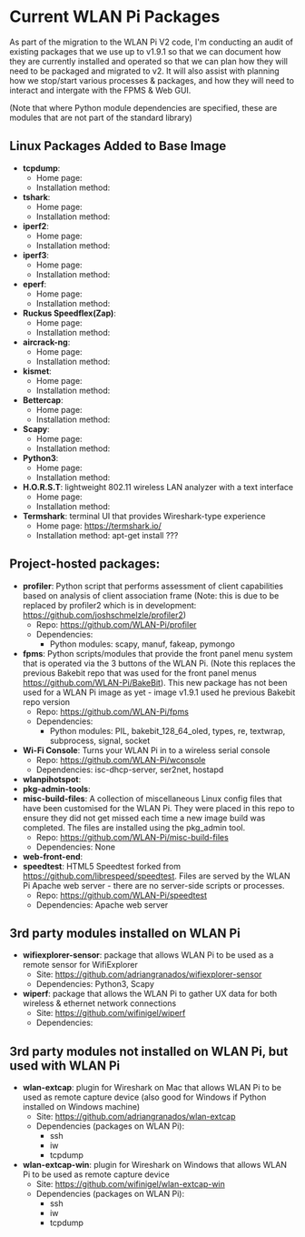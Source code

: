 # Current WLAN Pi Packages

As part of the migration to the WLAN Pi V2 code, I'm conducting an audit of existing packages that we use up to v1.9.1 so that we can document how they are currently installed and operated so that we can plan how they will need to be packaged and migrated to v2. It will also assist with planning how we stop/start various processes & packages, and how they will need to interact and intergate with the FPMS & Web GUI.  

(Note that where Python module dependencies are specified, these are modules that are not part of the standard library)


## Linux Packages Added to Base Image

- **tcpdump**: 
    - Home page: 
    - Installation method:
- **tshark**:
    - Home page: 
    - Installation method:
- **iperf2**:
    - Home page: 
    - Installation method:
- **iperf3**:
    - Home page: 
    - Installation method:
- **eperf**:
    - Home page: 
    - Installation method:
- **Ruckus Speedflex(Zap)**:
    - Home page: 
    - Installation method:
- **aircrack-ng**:
    - Home page: 
    - Installation method:
- **kismet**:
    - Home page: 
    - Installation method:
- **Bettercap**:
    - Home page: 
    - Installation method:
- **Scapy**:
    - Home page: 
    - Installation method:
- **Python3**:
    - Home page: 
    - Installation method:
- **H.O.R.S.T**: lightweight 802.11 wireless LAN analyzer with a text interface
    - Home page: 
    - Installation method: 
- **Termshark**: terminal UI that provides Wireshark-type experience
    - Home page: https://termshark.io/
    - Installation method: apt-get install ???

## Project-hosted packages:

- **profiler**: Python script that performs assessment of client capabilities based on analysis of client association frame (Note: this is due to be replaced by profiler2 which is in development: https://github.com/joshschmelzle/profiler2)
    - Repo: https://github.com/WLAN-Pi/profiler
    - Dependencies:
        - Python modules: scapy, manuf, fakeap, pymongo 
- **fpms**: Python scripts/modules that provide the front panel menu system that is operated via the 3 buttons of the WLAN Pi. (Note this replaces the previous Bakebit repo that was used for the front panel menus https://github.com/WLAN-Pi/BakeBit). This new package has not been used for a WLAN Pi image as yet - image v1.9.1 used he previous Bakebit repo version
    - Repo: https://github.com/WLAN-Pi/fpms
    - Dependencies:
        - Python modules: PIL, bakebit_128_64_oled, types, re, textwrap, subprocess, signal, socket
- **Wi-Fi Console**: Turns your WLAN Pi in to a wireless serial console
    - Repo: https://github.com/WLAN-Pi/wconsole
    - Dependencies: isc-dhcp-server, ser2net, hostapd
- **wlanpihotspot**:
- **pkg-admin-tools**:
- **misc-build-files**: A collection of miscellaneous Linux config files that have been customised for the WLAN Pi. They were placed in this repo to ensure they did not get missed each time a new image build was completed. The files are installed using the pkg_admin tool.
    - Repo: https://github.com/WLAN-Pi/misc-build-files
    - Dependencies: None
- **web-front-end**:
- **speedtest**: HTML5 Speedtest forked from https://github.com/librespeed/speedtest. Files are served by the WLAN Pi Apache web server - there are no server-side scripts or processes.
    - Repo: https://github.com/WLAN-Pi/speedtest
    - Dependencies: Apache web server


## 3rd party modules installed on WLAN Pi

- **wifiexplorer-sensor**: package that allows WLAN Pi to be used as a remote sensor for WifiExplorer
    - Site: https://github.com/adriangranados/wifiexplorer-sensor
    - Dependencies: Python3, Scapy
- **wiperf**: package that allows the WLAN Pi to gather UX data for both wireless & ethernet network connections
    - Site: https://github.com/wifinigel/wiperf
    - Dependencies: 


## 3rd party modules not installed on WLAN Pi, but used with WLAN Pi

- **wlan-extcap**: plugin for Wireshark on Mac that allows WLAN Pi to be used as remote capture device (also good for Windows if Python installed on Windows machine)
    - Site: https://github.com/adriangranados/wlan-extcap
    - Dependencies (packages on WLAN Pi):
        - ssh
        - iw
        - tcpdump
- **wlan-extcap-win**: plugin for Wireshark on Windows that allows WLAN Pi to be used as remote capture device
    - Site: https://github.com/wifinigel/wlan-extcap-win
    - Dependencies (packages on WLAN Pi):
        - ssh
        - iw
        - tcpdump